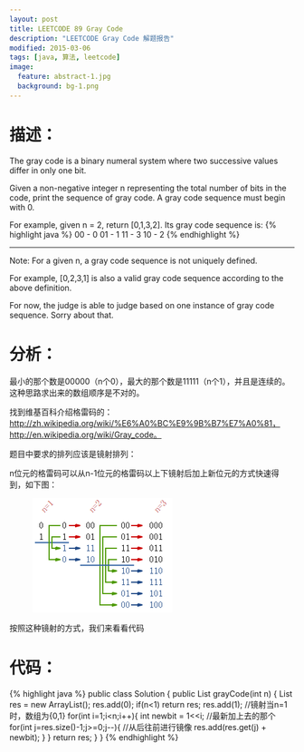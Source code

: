 ```yaml
---
layout: post
title: LEETCODE 89 Gray Code
description: "LEETCODE Gray Code 解题报告"
modified: 2015-03-06
tags: [java, 算法, leetcode]
image:
  feature: abstract-1.jpg
  background: bg-1.png
---
```


# 描述：
The gray code is a binary numeral system where two successive values differ in only one bit.

Given a non-negative integer n representing the total number of bits in the code, print the sequence of gray code. A gray code sequence must begin with 0.

For example, given n = 2, return [0,1,3,2]. Its gray code sequence is:
{% highlight java %}
00 - 0
01 - 1
11 - 3
10 - 2
{% endhighlight %}

<!--more-->

---
Note:
For a given n, a gray code sequence is not uniquely defined.

For example, [0,2,3,1] is also a valid gray code sequence according to the above definition.

For now, the judge is able to judge based on one instance of gray code sequence. Sorry about that.


# 分析：

最小的那个数是00000（n个0），最大的那个数是11111（n个1），并且是连续的。这种思路求出来的数组顺序是不对的。

找到维基百科介绍格雷码的：http://zh.wikipedia.org/wiki/%E6%A0%BC%E9%9B%B7%E7%A0%81，http://en.wikipedia.org/wiki/Gray_code。

题目中要求的排列应该是镜射排列：

n位元的格雷码可以从n-1位元的格雷码以上下镜射后加上新位元的方式快速得到，如下图：
<figure>
	<a href="/images/post/2015-03-06-1.png"><img src="/images/post/2015-03-06-1.png" alt="gray code"></a>
</figure>

按照这种镜射的方式，我们来看看代码

# 代码：
{% highlight java %}
public class Solution {
    public List<Integer> grayCode(int n) {
        List<Integer> res = new ArrayList<Integer>();
        res.add(0);
        if(n<1) return res;
        res.add(1); //镜射当n=1时，数组为{0,1}
        for(int i=1;i<n;i++){
            int newbit = 1<<i; //最新加上去的那个
            for(int j=res.size()-1;j>=0;j--){ //从后往前进行镜像
                res.add(res.get(j) + newbit);
            }
        }
        return res;
    }
}
{% endhighlight %}